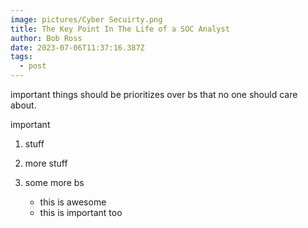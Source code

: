 ```yaml
---
image: pictures/Cyber Secuirty.png
title: The Key Point In The Life of a SOC Analyst
author: Bob Ross
date: 2023-07-06T11:37:16.387Z
tags:
  - post
---
```

important things should be prioritizes over bs that no one should care about.

i﻿mportant

1. s﻿tuff
2. m﻿ore stuff
3. s﻿ome more bs

   * t﻿his is awesome
   * t﻿his is important too